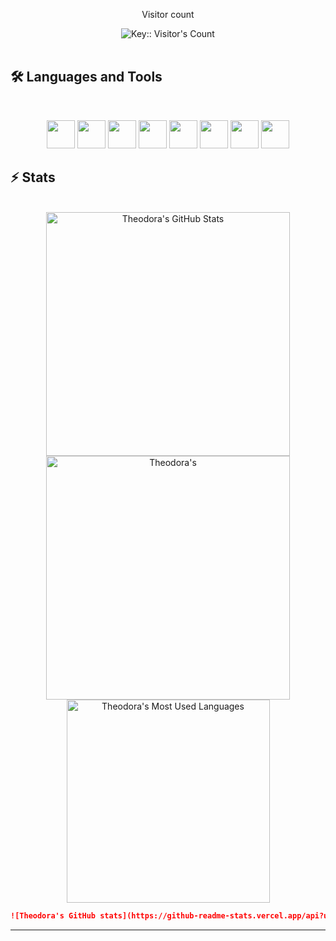 <div align="center"> 
  <p>Visitor count</p>
  <img src="https://profile-counter.deno.dev/:theodoraaaa:/count.svg" alt="Key:: Visitor's Count" />
</div>

<br>

## 🛠️ Languages and Tools

<br>

<p align="center">
  <img src="https://cdn.jsdelivr.net/gh/devicons/devicon@latest/icons/r/r-original.svg" width="45" height="45" />       
  <img src="https://cdn.jsdelivr.net/gh/devicons/devicon@latest/icons/rstudio/rstudio-original.svg" width="45" height="45"/>
  <img src="https://cdn.jsdelivr.net/gh/devicons/devicon@latest/icons/markdown/markdown-original.svg" width="45" height="45"/>
  <img src="https://cdn.jsdelivr.net/gh/devicons/devicon@latest/icons/vscode/vscode-original.svg" width="45" height="45"/>
  <img src="https://cdn.jsdelivr.net/gh/devicons/devicon@latest/icons/git/git-original.svg" width="45" height="45"/>
  <img src="https://cdn.jsdelivr.net/gh/devicons/devicon@latest/icons/github/github-original.svg" width="45" height="45"/>
  <img src="https://cdn.jsdelivr.net/gh/devicons/devicon@latest/icons/csharp/csharp-original.svg" width="45" height="45"/>
  <img src="https://cdn.jsdelivr.net/gh/devicons/devicon@latest/icons/dot-net/dot-net-original.svg" width="45" height="45"/>
</p>

## ⚡️ Stats

<br>

<div align=center>
  <img width=390 src="https://github-readme-stats.vercel.app/api?username=theodoraaaa&theme=dracula&count_private=true&show_icons=true&rank_icon=github&locale=en" alt="Theodora's GitHub Stats" />
  <img width=390 src="https://github-readme-streak-stats.herokuapp.com/?user=theodoraaaa&theme=transparent&count_private=true&border_radius=10&locale=en" alt="Theodora's" />
  <img width=325 src="https://github-readme-stats.vercel.app/api/top-langs?username=theodoraaaa&theme=transparent&layout=donut&hide=css&langs_count=8&border_radius=10&show_icons=true&locale=en" alt="Theodora's Most Used Languages" />
</div>

```md
![Theodora's GitHub stats](https://github-readme-stats.vercel.app/api?username=theodoraaaa&theme=dark&show_icons=true)
```

<hr>

<!--
**theodoraaaa/theodoraaaa** is a ✨ _special_ ✨ repository because its `README.md` (this file) appears on your GitHub profile.

Here are some ideas to get you started:

- 🔭 I’m currently working on ...
- 🌱 I’m currently learning ...
- 👯 I’m looking to collaborate on ...
- 🤔 I’m looking for help with ...
- 💬 Ask me about ...
- 📫 How to reach me: ...
- 😄 Pronouns: ...
- ⚡ Fun fact: ...
-->
